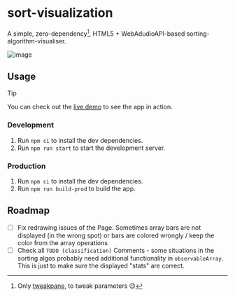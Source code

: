 # sort-visualization

A simple, zero-dependency[^1], HTML5 + WebAdudioAPI-based sorting-algorithm-visualiser.

![image](https://github.com/user-attachments/assets/ca28c174-b8dc-420e-9241-b58ce6c4e47a)

## Usage

> [!TIP]
> You can check out the [live demo](https://shoedler.github.io/) to see the app in action.

### Development

1. Run `npm ci` to install the dev dependencies.
2. Run `npm run start` to start the development server.

### Production

1. Run `npm ci` to install the dev dependencies.
2. Run `npm run build-prod` to build the app.

## Roadmap

- [ ] Fix redrawing issues of the Page. Sometimes array bars are not displayed (in the wrong spot) or bars are colored wrongly / keep the color from the array operations
- [ ] Check all `TODO (classification)` Comments - some situations in the sorting algos probably need additional functionality in `observableArray`. This is just to make sure the displayed "stats" are correct.

[^1]: Only [tweakpane](https://github.com/cocopon/tweakpane), to tweak parameters 😉
